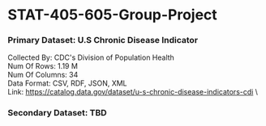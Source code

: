 # STAT-405-605-Group-Project

### Primary Dataset: U.S Chronic Disease Indicator 
Collected By: CDC's Division of Population Health \
Num Of Rows: 1.19 M \
Num Of Columns: 34 \
Data Format: CSV, RDF, JSON, XML \
Link: https://catalog.data.gov/dataset/u-s-chronic-disease-indicators-cdi \

### Secondary Dataset: TBD


